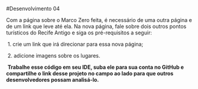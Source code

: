 #Desenvolvimento 04

Com a página sobre o Marco Zero feita, é necessário de uma outra página e de um link que leve até ela. Na nova página, fale sobre dois outros pontos turísticos do Recife Antigo e siga os pré-requisitos a seguir: 



 1. crie um link que irá direcionar para essa nova página; 

 2. adicione imagens sobre os lugares. 



 **Trabalhe esse código em seu IDE, suba ele para sua conta no GitHub e compartilhe o link desse projeto no campo ao lado para que outros desenvolvedores possam analisá-lo.**


